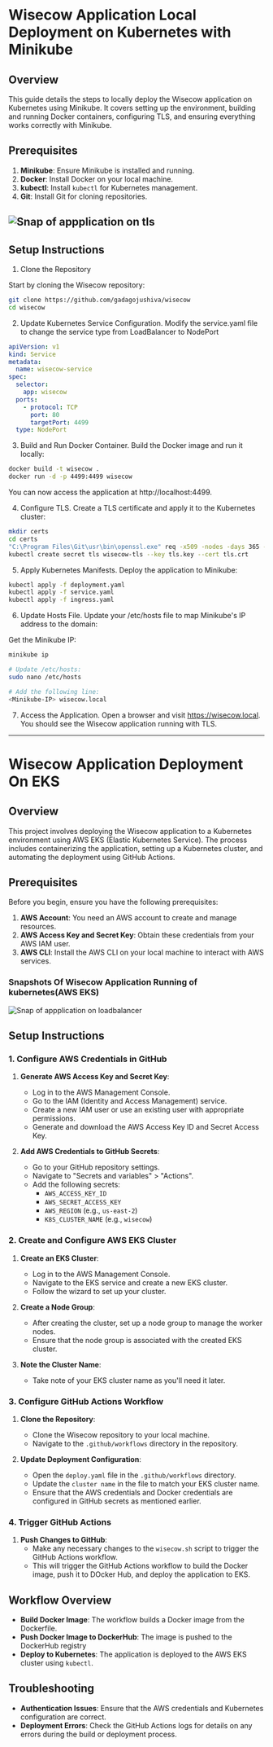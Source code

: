 # Wisecow Application Local Deployment on Kubernetes with Minikube

## Overview

This guide details the steps to locally deploy the Wisecow application on Kubernetes using Minikube. It covers setting up the environment, building and running Docker containers, configuring TLS, and ensuring everything works correctly with Minikube.

## Prerequisites

1. **Minikube**: Ensure Minikube is installed and running.
2. **Docker**: Install Docker on your local machine.
3. **kubectl**: Install `kubectl` for Kubernetes management.
4. **Git**: Install Git for cloning repositories.

## ![Snap of appplication on tls](./tls.png)

## Setup Instructions

1. Clone the Repository

Start by cloning the Wisecow repository:

```bash
git clone https://github.com/gadagojushiva/wisecow
cd wisecow
```
2. Update Kubernetes Service Configuration.
Modify the service.yaml file to change the service type from LoadBalancer to NodePort
```yaml
apiVersion: v1
kind: Service
metadata:
  name: wisecow-service
spec:
  selector:
    app: wisecow
  ports:
    - protocol: TCP
      port: 80
      targetPort: 4499
  type: NodePort
```
3. Build and Run Docker Container.
Build the Docker image and run it locally:

```bash
docker build -t wisecow .
docker run -d -p 4499:4499 wisecow
```
You can now access the application at http://localhost:4499.

4. Configure TLS.
Create a TLS certificate and apply it to the Kubernetes cluster:
```bash
mkdir certs
cd certs
"C:\Program Files\Git\usr\bin\openssl.exe" req -x509 -nodes -days 365 -newkey rsa:2048 -keyout tls.key -out tls.crt -subj "/CN=wisecow.local/O=wisecow"
kubectl create secret tls wisecow-tls --key tls.key --cert tls.crt
```
5. Apply Kubernetes Manifests.
Deploy the application to Minikube:

```bash
kubectl apply -f deployment.yaml
kubectl apply -f service.yaml
kubectl apply -f ingress.yaml
```
6. Update Hosts File.
Update your /etc/hosts file to map Minikube's IP address to the domain:

Get the Minikube IP:


```bash
minikube ip

# Update /etc/hosts:
sudo nano /etc/hosts

# Add the following line:
<Minikube-IP> wisecow.local
```

7. Access the Application.
Open a browser and visit https://wisecow.local. You should see the Wisecow application running with TLS.

-------------------------------------------------------------------------------------------------------------------------------------------------------------------
# Wisecow Application Deployment On EKS

## Overview

This project involves deploying the Wisecow application to a Kubernetes environment using AWS EKS (Elastic Kubernetes Service). The process includes containerizing the application, setting up a Kubernetes cluster, and automating the deployment using GitHub Actions.

## Prerequisites

Before you begin, ensure you have the following prerequisites:

1. **AWS Account**: You need an AWS account to create and manage resources.
2. **AWS Access Key and Secret Key**: Obtain these credentials from your AWS IAM user.
3. **AWS CLI**: Install the AWS CLI on your local machine to interact with AWS services.

### Snapshots Of Wisecow Application Running of kubernetes(AWS EKS)
![Snap of appplication on loadbalancer](./snap.png)

## Setup Instructions

### 1. Configure AWS Credentials in GitHub

1. **Generate AWS Access Key and Secret Key**:
   - Log in to the AWS Management Console.
   - Go to the IAM (Identity and Access Management) service.
   - Create a new IAM user or use an existing user with appropriate permissions.
   - Generate and download the AWS Access Key ID and Secret Access Key.

2. **Add AWS Credentials to GitHub Secrets**:
   - Go to your GitHub repository settings.
   - Navigate to "Secrets and variables" > "Actions".
   - Add the following secrets:
     - `AWS_ACCESS_KEY_ID`
     - `AWS_SECRET_ACCESS_KEY`
     - `AWS_REGION` (e.g., `us-east-2`)
     - `K8S_CLUSTER_NAME` (e.g., `wisecow`)

### 2. Create and Configure AWS EKS Cluster

1. **Create an EKS Cluster**:
   - Log in to the AWS Management Console.
   - Navigate to the EKS service and create a new EKS cluster.
   - Follow the wizard to set up your cluster.

2. **Create a Node Group**:
   - After creating the cluster, set up a node group to manage the worker nodes.
   - Ensure that the node group is associated with the created EKS cluster.

3. **Note the Cluster Name**:
   - Take note of your EKS cluster name as you'll need it later.

### 3. Configure GitHub Actions Workflow

1. **Clone the Repository**:
   - Clone the Wisecow repository to your local machine.
   - Navigate to the `.github/workflows` directory in the repository.

2. **Update Deployment Configuration**:
   - Open the `deploy.yaml` file in the `.github/workflows` directory.
   - Update the `cluster name` in the file to match your EKS cluster name.
   - Ensure that the AWS credentials and Docker credentials are configured in GitHub secrets as mentioned earlier.


### 4. Trigger GitHub Actions

1. **Push Changes to GitHub**:
   - Make any necessary changes to the `wisecow.sh` script to trigger the GitHub Actions workflow.
   - This will trigger the GitHub Actions workflow to build the Docker image, push it to DOcker Hub, and deploy the application to EKS.

## Workflow Overview

- **Build Docker Image**: The workflow builds a Docker image from the Dockerfile.
- **Push Docker Image to DockerHub**: The image is pushed to the DockerHub registry
- **Deploy to Kubernetes**: The application is deployed to the AWS EKS cluster using `kubectl`.


## Troubleshooting

- **Authentication Issues**: Ensure that the AWS credentials and Kubernetes configuration are correct.
- **Deployment Errors**: Check the GitHub Actions logs for details on any errors during the build or deployment process.
